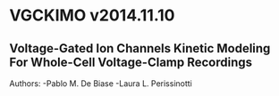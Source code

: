 VGCKIMO v2014.11.10
===================
Voltage-Gated Ion Channels Kinetic Modeling For Whole-Cell Voltage-Clamp Recordings
-----------------------------------------------------------------------------------
Authors: 
  -Pablo M. De Biase
  -Laura L. Perissinotti


